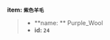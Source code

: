<!-- BEGIN_AUTOGEN: do NOT edit in this block -->

**item: `紫色羊毛`**

> * **name: ** Purple_Wool
> * **id: `24`**

<!-- END_AUTOGEN-->
